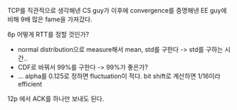 TCP를 직관적으로 생각해낸 CS guy가 
이후에 convergence를 증명해낸 EE guy에 비해
9배 많은 fame을 가져갔다.

6p
어떻게 RTT를 정할 것인가?

- normal distribution으로 measure해서 mean, std를 구한다 -> std를 구하는 시간..
- CDF로 바꿔서 99%를 구한다 -> 99%가 좋은가?
- ...
alpha를 0.125로 정하면 fluctuation이 적다.
bit shift로 계산하면 1/16이라 efficient

12p
에서 ACK를 하나만 보내도 된다.
